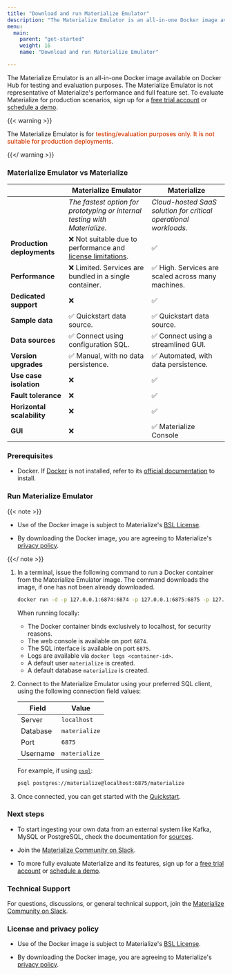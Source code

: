 ```yaml
---
title: "Download and run Materialize Emulator"
description: "The Materialize Emulator is an all-in-one Docker image available on Docker Hub, offering the fastest way to get hands-on experience with Materialize in a local environment."
menu:
  main:
    parent: "get-started"
    weight: 16
    name: "Download and run Materialize Emulator"

---
```


The Materialize Emulator is an all-in-one Docker image available on Docker Hub
for testing and evaluation purposes. The Materialize Emulator is not
representative of Materialize's performance and full feature set. To evaluate
Materialize for production scenarios, sign up for a [free trial
account](https://materialize.com/register/?utm_campaign=General&utm_source=documentation)
or [schedule a demo](https://materialize.com/demo/?utm_campaign=General&utm_source=documentation).

{{< warning >}}

The Materialize Emulator is for <redb> testing/evaluation purposes only. It is
not suitable for production deployments</redb>.

{{</ warning >}}

### Materialize Emulator vs Materialize

|                               | Materialize Emulator                                       | Materialize                                                            |
|-------------------------------|----------------------------------------------------|------------------------------------------------------------------------|
|         | <i>The fastest option for prototyping or internal testing with Materialize.</i> | <i>Cloud-hosted SaaS solution for critical operational workloads.</i>|
| **Production deployments**  | ❌ Not suitable due to performance and [license limitations](#license-and-privacy-policy). | ✅ |
| **Performance**             | ❌ Limited. Services are bundled in a single container. | ✅ High. Services are scaled across many machines.|
| **Dedicated support**       | ❌ | ✅ |
| **Sample data**  | ✅ Quickstart data source. | ✅ Quickstart data source. |
| **Data sources**  | ✅ Connect using configuration SQL. | ✅ Connect using a streamlined GUI. |
| **Version upgrades**                 | ✅ Manual, with no data persistence.| ✅ Automated, with data persistence. |
| **Use case isolation**               | ❌ | ✅ |
| **Fault tolerance**                  | ❌ | ✅ |
| **Horizontal scalability**           | ❌ | ✅ |
| **GUI**      | ❌ | ✅ Materialize Console |

### Prerequisites

- Docker. If [Docker](https://www.docker.com/) is not installed, refer to its
[official documentation](https://docs.docker.com/get-docker/) to install.

### Run Materialize Emulator

{{< note >}}

- Use of the Docker image is subject to Materialize's [BSL License](https://github.com/MaterializeInc/materialize/blob/main/LICENSE).

- By downloading the Docker image, you are agreeing to Materialize's [privacy policy](https://materialize.com/privacy-policy/).

{{</ note >}}

1. In a terminal, issue the following command to run a Docker container from the
   Materialize Emulator image. The command downloads the image, if one has not
   been already downloaded.

   ```sh
   docker run -d -p 127.0.0.1:6874:6874 -p 127.0.0.1:6875:6875 -p 127.0.0.1:6876:6876 materialize/materialized:{{< version >}}
   ```

   When running locally:

   - The Docker container binds exclusively to localhost, for security reasons.
   - The web console is available on port `6874`.
   - The SQL interface is available on port `6875`.
   - Logs are available via `docker logs <container-id>`.
   - A default user `materialize` is created.
   - A default database `materialize` is created.

1. <a name="materialize-emulator-connect-client"></a>

   Connect to the Materialize Emulator using your preferred SQL client, using
   the following connection field values:

   | Field    | Value         |
   |----------|---------------|
   | Server   | `localhost`   |
   | Database | `materialize` |
   | Port     | `6875`        |
   | Username | `materialize` |

   For example, if using [`psql`](/integrations/sql-clients/#psql):

   ```sh
   psql postgres://materialize@localhost:6875/materialize
   ```

1. Once connected, you can get started with the
   [Quickstart](/get-started/quickstart).

### Next steps

- To start ingesting your own data from an external system like Kafka, MySQL or
  PostgreSQL, check the documentation for [sources](/sql/create-source/).

- Join the [Materialize Community on Slack](https://materialize.com/s/chat).

- To more fully evaluate Materialize and its features, sign up for a [free trial
  account](https://materialize.com/register/?utm_campaign=General&utm_source=documentation)
  or [schedule a demo](https://materialize.com/demo/?utm_campaign=General&utm_source=documentation).

### Technical Support

For questions, discussions, or general technical support, join the [Materialize
Community on Slack](https://materialize.com/s/chat).

### License and privacy policy

- Use of the Docker image is subject to Materialize's [BSL
  License](https://github.com/MaterializeInc/materialize/blob/main/LICENSE).

- By downloading the Docker image, you are agreeing to Materialize's
  [privacy policy](https://materialize.com/privacy-policy/).

<style>
red { color: #d33902 }
redb { color: #d33902; font-weight: 500; }
</style>
